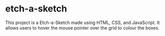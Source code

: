 # etch-a-sketch

This project is a Etch-a-Sketch made using HTML, CSS, and JavaScript. It allows users to hover the mouse pointer over the grid to colour the boxes.
